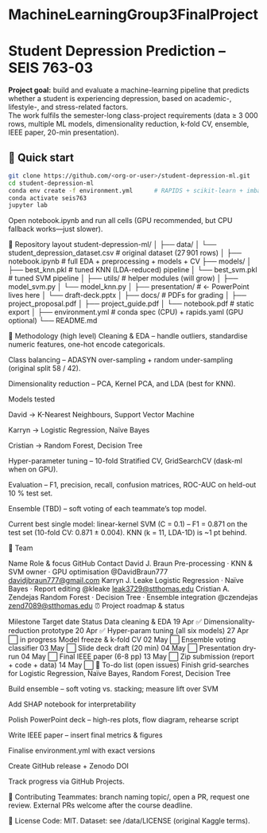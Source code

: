 # MachineLearningGroup3FinalProject
# Student Depression Prediction – SEIS 763-03

**Project goal:** build and evaluate a machine-learning pipeline that predicts whether a student is experiencing depression, based on academic-, lifestyle-, and stress-related factors.  
The work fulfils the semester-long class-project requirements (data ≥ 3 000 rows, multiple ML models, dimensionality reduction, k-fold CV, ensemble, IEEE paper, 20-min presentation).

## 🚀 Quick start

```bash
git clone https://github.com/<org-or-user>/student-depression-ml.git
cd student-depression-ml
conda env create -f environment.yml      # RAPIDS + scikit-learn + imbalanced-learn
conda activate seis763
jupyter lab
```

Open notebook.ipynb and run all cells (GPU recommended, but CPU fallback works—just slower).

📂 Repository layout
student-depression-ml/
│
├── data/
│   └── student_depression_dataset.csv     # original dataset (27 901 rows)
│
├── notebook.ipynb            # full EDA + preprocessing + models + CV
├── models/
│   ├── best_knn.pkl          # tuned KNN (LDA-reduced) pipeline
│   └── best_svm.pkl          # tuned SVM pipeline
│
├── utils/                    # helper modules (will grow)
│   ├── model_svm.py
│   └── model_knn.py
│
├── presentation/             # ← PowerPoint lives here
│   └── draft-deck.pptx
│
├── docs/                     # PDFs for grading
│   ├── project_proposal.pdf
│   ├── project_guide.pdf
│   └── notebook.pdf          # static export
│
├── environment.yml           # conda spec (CPU) + rapids.yaml (GPU optional)
└── README.md

🧠 Methodology (high level)
Cleaning & EDA – handle outliers, standardise numeric features, one-hot encode categoricals.

Class balancing – ADASYN over-sampling + random under-sampling (original split 58 / 42).

Dimensionality reduction – PCA, Kernel PCA, and LDA (best for KNN).

Models tested

David → K-Nearest Neighbours, Support Vector Machine

Karryn → Logistic Regression, Naïve Bayes

Cristian → Random Forest, Decision Tree

Hyper-parameter tuning – 10-fold Stratified CV, GridSearchCV (dask-ml when on GPU).

Evaluation – F1, precision, recall, confusion matrices, ROC-AUC on held-out 10 % test set.

Ensemble (TBD) – soft voting of each teammate’s top model.

Current best single model: linear-kernel SVM (C = 0.1) – F1 = 0.871 on the test set (10-fold CV: 0.871 ± 0.004).
KNN (k = 11, LDA-1D) is ~1 pt behind.

👥 Team

Name	Role & focus	GitHub	Contact
David J. Braun	Pre-processing · KNN & SVM owner · GPU optimisation	@DavidBraun777	davidjbraun777@gmail.com
Karryn J. Leake	Logistic Regression · Naïve Bayes · Report editing	@kleake	leak3729@stthomas.edu
Cristian A. Zendejas	Random Forest · Decision Tree · Ensemble integration	@czendejas	zend7089@stthomas.edu
⏰ Project roadmap & status

Milestone	Target date	Status
Data cleaning & EDA	19 Apr	✅
Dimensionality-reduction prototype	20 Apr	✅
Hyper-param tuning (all six models)	27 Apr	⬜ in progress
Model freeze & k-fold CV	02 May	⬜
Ensemble voting classifier	03 May	⬜
Slide deck draft (20 min)	04 May	⬜
Presentation dry-run	04 May	⬜
Final IEEE paper (6-8 pp)	13 May	⬜
Zip submission (report + code + data)	14 May	⬜
📝 To-do list (open issues)
 Finish grid-searches for Logistic Regression, Naïve Bayes, Random Forest, Decision Tree

 Build ensemble – soft voting vs. stacking; measure lift over SVM

 Add SHAP notebook for interpretability

 Polish PowerPoint deck – high-res plots, flow diagram, rehearse script

 Write IEEE paper – insert final metrics & figures

 Finalise environment.yml with exact versions

 Create GitHub release + Zenodo DOI

Track progress via GitHub Projects.

🤝 Contributing
Teammates: branch naming topic/<short-desc>, open a PR, request one review.
External PRs welcome after the course deadline.

📜 License
Code: MIT. 
Dataset: see /data/LICENSE (original Kaggle terms).


